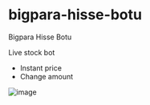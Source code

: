 # bigpara-hisse-botu
Bigpara Hisse Botu

Live stock bot
- Instant price
- Change amount

![image](https://user-images.githubusercontent.com/76513962/195291033-20ca55f9-24fb-4896-aa83-2594466f5211.png)

